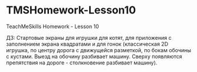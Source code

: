 # TMSHomework-Lesson10
TeachMeSkills Homework - Lesson 10

ДЗ:
Cтартовые экраны для игрушки для котят, для приложения с заполнением экрана квадратами и для гонок (классическая 2D игрушка, по центру дорога с движущейся разметкой, по бокам обочины с кустами.
Выезд на обочину разбивает машину. Сверху появляются препятствия на дороге - столкновение разбивает машину).
